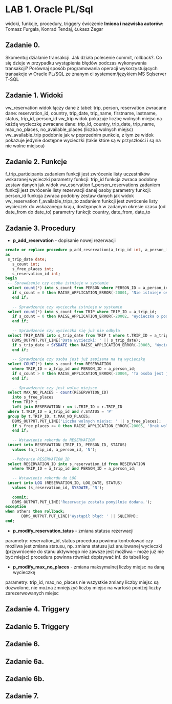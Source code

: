 # LAB 1. Oracle PL/Sql
widoki, funkcje, procedury, triggery ćwiczenie
**Imiona i nazwiska autorów:** Tomasz Furgała, Konrad Tendaj, Łukasz Zegar


## Zadanie 0.
  Skomentuj dzialanie transakcji. Jak działa polecenie commit, rollback?. Co się dzieje w przypadku wystąpienia błędów podczas wykonywania
transakcji? Porównaj sposób programowania operacji wykorzystujących transakcje w Oracle PL/SQL ze znanym ci systemem/językiem MS
Sqlserver T-SQL


## Zadanie 1. Widoki
  vw_reservation widok łączy dane z tabel: trip, person, reservation
zwracane dane: reservation_id, country, trip_date, trip_name, firstname, lastname, status, trip_id, person_id
  vw_trip widok pokazuje liczbę wolnych miejsc na każdą wycieczkę
zwracane dane: trip_id, country, trip_date, trip_name, max_no_places, no_available_places (liczba wolnych miejsc)
  vw_available_trip
podobnie jak w poprzednim punkcie, z tym że widok pokazuje jedynie dostępne wycieczki (takie które są w przyszłości i są na nie wolne miejsca)


## Zadanie 2. Funkcje
  f_trip_participants
zadaniem funkcji jest zwrócenie listy uczestników wskazanej wycieczki
parametry funkcji: trip_id
funkcja zwraca podobny zestaw danych jak widok vw_eservation
  f_person_reservations
zadaniem funkcji jest zwrócenie listy rezerwacji danej osoby
parametry funkcji: person_id
funkcja zwraca podobny zestaw danych jak widok vw_reservation
  f_available_trips_to
zadaniem funkcji jest zwrócenie listy wycieczek do wskazanego kraju, dostępnych w zadanym okresie czasu (od date_from do
date_to)
parametry funkcji: country, date_from, date_to


## Zadanie 3. Procedury

- **p_add_reservation** - dopisanie nowej rezerwacji
 ```sql
create or replace procedure p_add_reservation(a_trip_id int, a_person_id int)  
as  
  s_trip_date date;  
    s_count int;  
    s_free_places int;  
    s_reservation_id int;  
begin  
  -- Sprawdzenie czy osoba istnieje w systemie  
  select count(*) into s_count from PERSON where PERSON_ID = a_person_id;  
    if s_count = 0 then RAISE_APPLICATION_ERROR(-20001, 'Nie istnieje osoba o podanym ID.');  
    end if;  
  
    -- Sprawdzenie czy wycieczka istnieje w systemie  
  select count(*) into s_count from TRIP where TRIP_ID = a_trip_id;  
    if s_count = 0 then RAISE_APPLICATION_ERROR(-20002, 'Wycieczka o podanym ID nie istnieje.');  
    end if;  
  
    -- Sprawdzenie czy wycieczka się już nie odbyła  
  select TRIP_DATE into s_trip_date from TRIP t where t.TRIP_ID = a_trip_id;  
    DBMS_OUTPUT.PUT_LINE('Data wycieczki: ' || s_trip_date);  
    if s_trip_date < SYSDATE then RAISE_APPLICATION_ERROR(-20003, 'Wycieczka już się odbyła.');  
    end if;  
  
    -- Sprawdzenie czy osoba jest już zapisana na tą wycieczkę  
  select COUNT(*) into s_count from RESERVATION  
    where TRIP_ID = a_trip_id and PERSON_ID = a_person_id;  
    if s_count > 0 then RAISE_APPLICATION_ERROR(-20004, 'Ta osoba jest już zapisana na tę wycieczkę.');  
    end if;  
  
    -- Sprawdzenie czy jest wolne miejsce  
  select MAX_NO_PLACES - count(RESERVATION_ID)  
    into s_free_places  
    from TRIP t  
    left join RESERVATION r on t.TRIP_ID = r.TRIP_ID  
  where t.TRIP_ID = a_trip_id and r.STATUS = 'P'  
  group by t.TRIP_ID, t.MAX_NO_PLACES;  
    DBMS_OUTPUT.PUT_LINE('Liczba wolnych miejsc: ' || s_free_places);  
    if s_free_places <= 0 then RAISE_APPLICATION_ERROR(-20005, 'Brak wolnych miejsc na wycieczce.');  
    end if;  
  
    -- Wstawienie rekordu do RESERVATION  
  insert into RESERVATION (TRIP_ID, PERSON_ID, STATUS)  
    values (a_trip_id, a_person_id, 'N');  
  
    --Pobranie RESERVATION_ID  
  select RESERVATION_ID into s_reservation_id from RESERVATION  
    where TRIP_ID = a_trip_id and PERSON_ID = a_person_id;  
  
    -- Wstawienie rekordu do LOG  
  insert into LOG (RESERVATION_ID, LOG_DATE, STATUS)  
    values (s_reservation_id, SYSDATE, 'N');  
  
    commit;  
    DBMS_OUTPUT.PUT_LINE('Rezerwacja została pomyślnie dodana.');  
exception  
 when others then rollback;  
        DBMS_OUTPUT.PUT_LINE('Wystąpił błąd: ' || SQLERRM);  
end;
 ```

- **p_modify_reservation_tatus** - zmiana statusu rezerwacji

parametry: reservation_id, status
procedura powinna kontrolować czy możliwa jest zmiana statusu, np. zmiana statusu już anulowanej wycieczki (przywrócenie do stanu
aktywnego nie zawsze jest możliwa – może już nie być miejsc)
procedura powinna również dopisywać inf. do tabeli log

- **p_modify_max_no_places** - zmiana maksymalnej liczby miejsc na daną wycieczkę

parametry: trip_id, max_no_places
nie wszystkie zmiany liczby miejsc są dozwolone, nie można zmniejszyć liczby miejsc na wartość poniżej liczby zarezerwowanych miejsc


## Zadanie 4. Triggery


## Zadanie 5. Triggery


## Zadanie 6.


## Zadanie 6a.


## Zadanie 6b.


## Zadanie 7.
